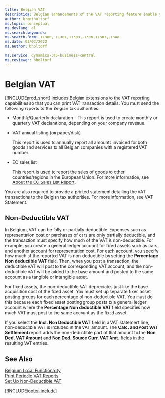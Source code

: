 ```yaml
---
title: Belgian VAT
description: Belgian enhancements of the VAT reporting feature enable you to easily print VAT transaction details.
author: brentholtorf
ms.topic: conceptual
ms.devlang: al
ms.search.keywords:
ms.search.form: 11300, 11301,11303,11306,11307,11308
ms.date: 03/02/2022
ms.author: bholtorf

ms.service: dynamics-365-business-central
ms.reviewer: bholtorf
---
```

# Belgian VAT

[!INCLUDE[prod_short](../../includes/prod_short.md)] includes Belgian extensions to the VAT reporting capabilities so that you can print VAT transaction details. You must send the following reports to the Belgian tax authorities:  

- Monthly/Quarterly declaration - This report is used to create monthly or quarterly VAT declarations, depending on your company revenue.  

- VAT annual listing (on paper/disk)

    This report is used to annually report all amounts invoiced for both goods and services to all Belgian companies with a registered VAT number.  

- EC sales list

    This report is used to report the sales of goods to other countries/regions in the European Union. For more information, see [About the EC Sales List Report](../../finance-how-report-vat.md#ecsaleslist).  

You are also required to provide a printed statement detailing the VAT transactions to the Belgian tax authorities. For more information, see VAT Statement.  

## Non-Deductible VAT

In Belgium, VAT can be fully or partially deductible. Expenses such as representation cost or purchases of cars are only partially deductible, and the transaction must specify how much of the VAT is non-deductible. For example, you create a general ledger account for fixed assets such as cars, and another account for representation cost. For each account, you specify how much of the reported VAT is non-deductible by setting the **Percentage Non deductible VAT** field. Then, when you post a transaction, the deductible VAT will post to the corresponding VAT account, and the non-deductible VAT will be added to the base amount and posted to the same account as a tangible or intangible asset.  

For fixed assets, the non-deductible VAT depreciates just like the base acquisition cost of the fixed asset. You must set up separate fixed asset posting groups for each percentage of non-deductible VAT. You must do this because each fixed asset posting group posts to a general ledger account where the **Percentage Non deductible VAT** field specifies how much VAT must post to the same account as the fixed asset.  

If you select the **Incl. Non Deductible VAT** field in a VAT statement line, non-deductible VAT is included in the VAT amount. The **Calc. and Post VAT Settlement** report adds the non-deductible part of that amount to the **Non Ded. VAT Amount** and **Non Ded. Source Curr. VAT Amt.** fields in the resulting VAT entries.  

## See Also

[Belgium Local Functionality](belgium-local-functionality.md)  
[Print Periodic VAT Reports](how-to-print-periodic-vat-reports.md)  
[Set Up Non-Deductible VAT](how-to-set-up-non-deductible-vat.md)  


[!INCLUDE[footer-include](../../includes/footer-banner.md)]